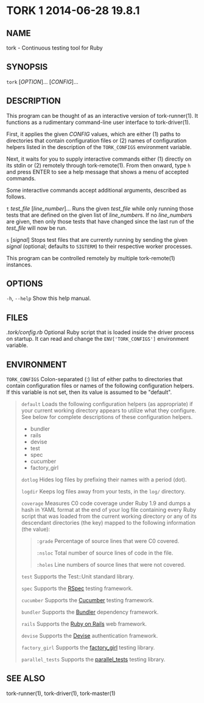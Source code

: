 # TORK 1 2014-06-28 19.8.1

## NAME

tork - Continuous testing tool for Ruby

## SYNOPSIS

`tork` [*OPTION*]... [*CONFIG*]...

## DESCRIPTION

This program can be thought of as an interactive version of tork-runner(1).
It functions as a rudimentary command-line user interface to tork-driver(1).

First, it applies the given *CONFIG* values, which are either (1) paths to
directories that contain configuration files or (2) names of configuration
helpers listed in the description of the `TORK_CONFIGS` environment variable.

Next, it waits for you to supply interactive commands either (1) directly on
its stdin or (2) remotely through tork-remote(1).  From then onward, type `h`
and press ENTER to see a help message that shows a menu of accepted commands.

Some interactive commands accept additional arguments, described as follows.

`t` *test_file* [*line_number*]...
  Runs the given *test_file* while only running those tests that are defined
  on the given list of *line_number*s.  If no *line_number*s are given, then
  only those tests that have changed since the last run of the *test_file*
  will now be run.

`s` [*signal*]
  Stops test files that are currently running by sending the given *signal*
  (optional; defaults to `SIGTERM`) to their respective worker processes.

This program can be controlled remotely by multiple tork-remote(1) instances.

## OPTIONS

`-h`, `--help`
  Show this help manual.

## FILES

*.tork/config.rb*
  Optional Ruby script that is loaded inside the driver process on startup.
  It can read and change the `ENV['TORK_CONFIGS']` environment variable.

## ENVIRONMENT

`TORK_CONFIGS`
  Colon-separated (:) list of either paths to directories that contain
  configuration files or names of the following configuration helpers.
  If this variable is not set, then its value is assumed to be "default".

  > `default`
  >   Loads the following configuration helpers (as appropriate) if your
  >   current working directory appears to utilize what they configure.
  >   See below for complete descriptions of these configuration helpers.
  >
  >   * bundler
  >   * rails
  >   * devise
  >   * test
  >   * spec
  >   * cucumber
  >   * factory_girl
  >
  > `dotlog`
  >   Hides log files by prefixing their names with a period (dot).
  >
  > `logdir`
  >   Keeps log files away from your tests, in the `log/` directory.
  >
  > `coverage`
  >   Measures C0 code coverage under Ruby 1.9 and dumps a hash in YAML
  >   format at the end of your log file containing every Ruby script that
  >   was loaded from the current working directory or any of its descendant
  >   directories (the key) mapped to the following information (the value):
  >
  > > `:grade`
  > >   Percentage of source lines that were C0 covered.
  > >
  > > `:nsloc`
  > >   Total number of source lines of code in the file.
  > >
  > > `:holes`
  > >   Line numbers of source lines that were not covered.
  >
  > `test`
  >   Supports the Test::Unit standard library.
  >
  > `spec`
  >   Supports the [RSpec] testing framework.
  >
  > `cucumber`
  >   Supports the [Cucumber] testing framework.
  >
  > `bundler`
  >   Supports the [Bundler] dependency framework.
  >
  > `rails`
  >   Supports the [Ruby on Rails] web framework.
  >
  > `devise`
  >   Supports the [Devise] authentication framework.
  >
  > `factory_girl`
  >   Supports the [factory_girl] testing library.
  >
  > `parallel_tests`
  >   Supports the [parallel_tests] testing library.

## SEE ALSO

tork-runner(1), tork-driver(1), tork-master(1)

[factory_girl]: https://github.com/thoughtbot/factory_girl
[memory_test_fix]: https://github.com/stepahn/memory_test_fix
[parallel_tests]: https://github.com/grosser/parallel_tests
[Ruby on Rails]: http://rubyonrails.org
[Cucumber]: https://cukes.info
[RSpec]: http://rspec.info
[Devise]: https://github.com/plataformatec/devise
[Bundler]: http://bundler.io